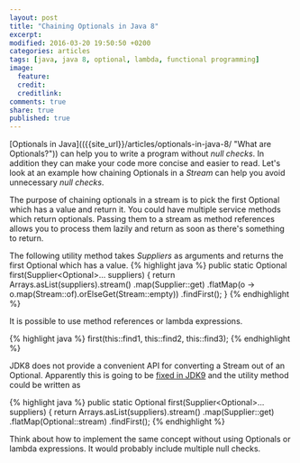 ```yaml
---
layout: post
title: "Chaining Optionals in Java 8"
excerpt:
modified: 2016-03-20 19:50:50 +0200
categories: articles
tags: [java, java 8, optional, lambda, functional programming]
image:
  feature:
  credit:
  creditlink:
comments: true
share: true
published: true
---
```

[Optionals in Java](({{site_url}}/articles/optionals-in-java-8/ "What are Optionals?")) can help you to write a program without *null checks*. In addition they can make your code more concise and easier to read. Let's look at an example how chaining Optionals in a *Stream* can help you avoid unnecessary *null checks*.

The purpose of chaining optionals in a stream is to pick the first Optional which has a value and return it. You could have multiple service methods which return optionals. Passing them to a stream as method references allows you to process them lazily and return as soon as there's something to return.

The following utility method takes *Suppliers* as arguments and returns the first Optional which has a value.
{% highlight java %}
public static <T> Optional<T> first(Supplier<Optional<T>>... suppliers) {
    return Arrays.asList(suppliers).stream()
            .map(Supplier::get)
            .flatMap(o -> o.map(Stream::of).orElseGet(Stream::empty))
            .findFirst();
}
{% endhighlight %}

It is possible to use method references or lambda expressions.

{% highlight java %}
first(this::find1, this::find2, this::find3);
{% endhighlight %}

JDK8 does not provide a convenient API for converting a Stream out of an Optional. Apparently this is going to be [fixed in JDK9](https://bugs.openjdk.java.net/browse/JDK-8050820 "OpenJDK issue tracker") and the utility method could be written as

{% highlight java %}
public static <T> Optional<T> first(Supplier<Optional<T>>... suppliers) {
return Arrays.asList(suppliers).stream()
        .map(Supplier::get)
        .flatMap(Optional::stream)
        .findFirst();
{% endhighlight %}

Think about how to implement the same concept without using Optionals or lambda expressions. It would probably include multiple null checks.
